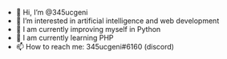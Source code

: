 - 👋 Hi, I’m @345ucgeni
- 👀 I’m interested in artificial intelligence and web development
- 🌱 I am currently improving myself in Python 
- 🌱 I am currently learning PHP
- 📫 How to reach me: 345ucgeni#6160 (discord)

<!---
iriskc/iriskc is a ✨ special ✨ repository because its `README.md` (this file) appears on your GitHub profile.
You can click the Preview link to take a look at your changes.
--->
